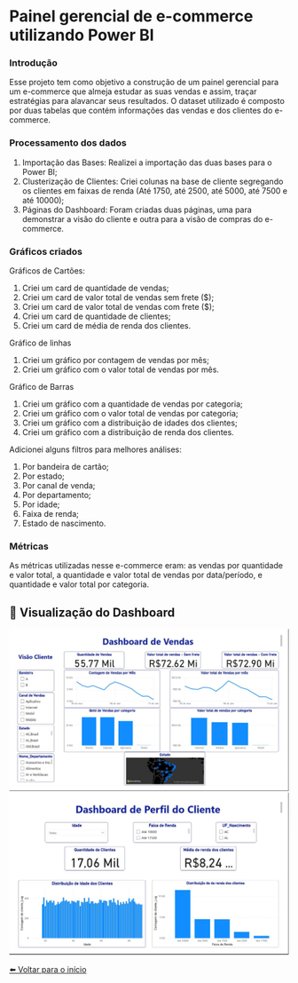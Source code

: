 # Painel gerencial de e-commerce utilizando Power BI

### Introdução
Esse projeto tem como objetivo a construção de um painel gerencial para um e-commerce que almeja estudar as suas vendas e assim, traçar estratégias para alavancar seus resultados. 
O dataset utilizado é composto por duas tabelas que contém informações das vendas e dos clientes do e-commerce.

### Processamento dos dados
1. Importação das Bases: Realizei a importação das duas bases para o Power BI;
2. Clusterização de Clientes: Criei colunas na base de cliente segregando os clientes em faixas de renda (Até 1750, até 2500, até 5000, até 7500 e até 10000);
3. Páginas do Dashboard: Foram criadas duas páginas, uma para demonstrar a visão do cliente e outra para a visão de compras do e-commerce. 

### Gráficos criados
Gráficos de Cartões:
1. Criei um card de quantidade de vendas;
2. Criei um card de valor total de vendas sem frete ($);
3. Criei um card de valor total de vendas com frete ($);
4. Criei um card de quantidade de clientes;
5. Criei um card de média de renda dos clientes.


Gráfico de linhas
1. Criei um gráfico por contagem de vendas por mês;
2. Criei um gráfico com o valor total de vendas por mês.

Gráfico de Barras
1. Criei um gráfico com a quantidade de vendas por categoria;
2. Criei um gráfico com o valor total de vendas por categoria;
3. Criei um gráfico com a distribuição de idades dos clientes;
4. Criei um gráfico com a distribuição de renda dos clientes.

Adicionei alguns filtros para melhores análises:
1. Por bandeira de cartão;
2. Por estado;
3. Por canal de venda;
4. Por departamento;
5. Por idade;
6. Faixa de renda;
7. Estado de nascimento.

### Métricas

As métricas utilizadas nesse e-commerce eram: as vendas por quantidade e valor total, a quantidade e valor total de vendas por data/período, e quantidade e valor total por categoria.


## 📸 Visualização do Dashboard

![Dashboard de Vendas](1.%20Vendas.JPG)
![Dashboard de Vendas](2.%20Cliente.JPG)


[⬅️ Voltar para o início](index.md)

